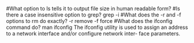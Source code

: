 #What option to ls tells it to output file size in human readable form?
#Is there a case insensitive option to grep?
  grep -i
#What does the -r and -f options to rm do exactly?
  -r  remove
  -f  force
#What does the ifconfig command do?
  man ifconfig
 The ifconfig utility is used to assign an address to a network interface and/or configure network inter-
     face parameters.
